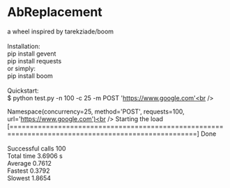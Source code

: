 # AbReplacement<br />
a wheel inspired by tarekziade/boom<br />
<br />
Installation:<br />
pip install gevent<br />
pip install requests<br />
or simply:<br />
pip install boom<br />
<br />
Quickstart:<br />
$ python test.py -n 100 -c 25 -m POST 'https://www.google.com'<br />

Namespace(concurrency=25, method='POST', requests=100, url='https://www.google.com')<br />
Starting the load [====================================================================================================] Done<br />
<br />
Successful calls                100<br />
Total time                      3.6906 s<br />
Average                         0.7612<br />
Fastest                         0.3792<br />
Slowest                         1.8654<br />

